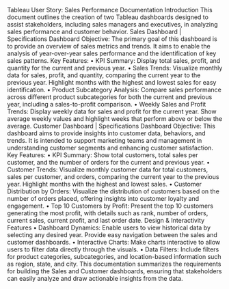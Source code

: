 Tableau User Story: Sales Performance Documentation
Introduction
This document outlines the creation of two Tableau dashboards designed to assist stakeholders, including sales managers and executives, in analyzing sales performance and customer behavior.
Sales Dashboard | Specifications
Dashboard Objective:
The primary goal of this dashboard is to provide an overview of sales metrics and trends. It aims to enable the analysis of year-over-year sales performance and the identification of key sales patterns.
Key Features:
•	KPI Summary:
Display total sales, profit, and quantity for the current and previous year.
•	Sales Trends:
Visualize monthly data for sales, profit, and quantity, comparing the current year to the previous year. Highlight months with the highest and lowest sales for easy identification.
•	Product Subcategory Analysis:
Compare sales performance across different product subcategories for both the current and previous year, including a sales-to-profit comparison.
•	Weekly Sales and Profit Trends:
Display weekly data for sales and profit for the current year. Show average weekly values and highlight weeks that perform above or below the average.
Customer Dashboard | Specifications
Dashboard Objective:
This dashboard aims to provide insights into customer data, behaviors, and trends. It is intended to support marketing teams and management in understanding customer segments and enhancing customer satisfaction.
Key Features:
•	KPI Summary:
Show total customers, total sales per customer, and the number of orders for the current and previous year.
•	Customer Trends:
Visualize monthly customer data for total customers, sales per customer, and orders, comparing the current year to the previous year. Highlight months with the highest and lowest sales.
•	Customer Distribution by Orders:
Visualize the distribution of customers based on the number of orders placed, offering insights into customer loyalty and engagement.
•	Top 10 Customers by Profit:
Present the top 10 customers generating the most profit, with details such as rank, number of orders, current sales, current profit, and last order date.
Design & Interactivity Features
•	Dashboard Dynamics:
Enable users to view historical data by selecting any desired year. Provide easy navigation between the sales and customer dashboards.
•	Interactive Charts:
Make charts interactive to allow users to filter data directly through the visuals.
•	Data Filters:
Include filters for product categories, subcategories, and location-based information such as region, state, and city.
This documentation summarizes the requirements for building the Sales and Customer dashboards, ensuring that stakeholders can easily analyze and draw actionable insights from the data.

 


 

